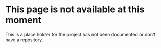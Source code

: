 # This page is not available at this moment #
This is a place holder for the project has not been documented or don't have a repository.